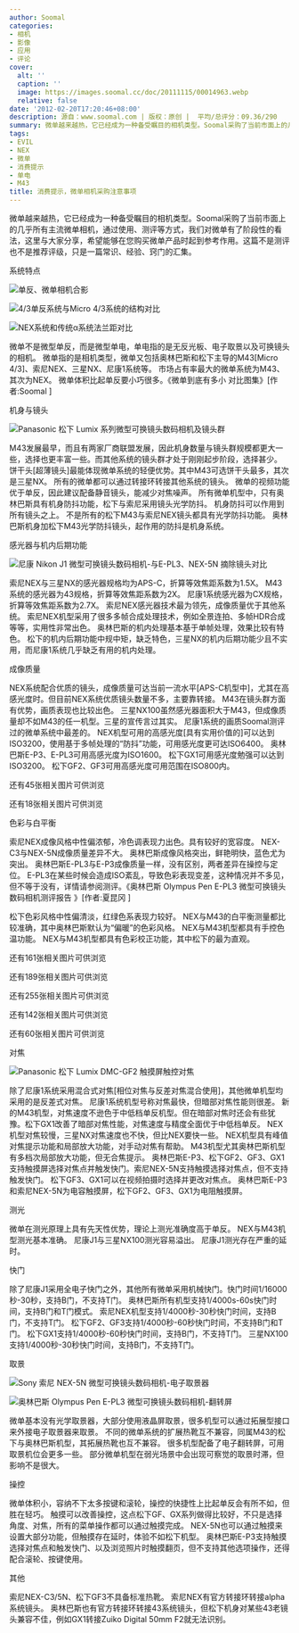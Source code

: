```yaml
---
author: Soomal
categories:
- 相机
- 影像
- 应用
- 评论
cover:
  alt: ''
  caption: ''
  image: https://images.soomal.cc/doc/20111115/00014963.webp
  relative: false
date: '2012-02-20T17:20:46+08:00'
description: 源自：www.soomal.com | 版权：原创 |  平均/总评分：09.36/290
summary: 微单越来越热，它已经成为一种备受瞩目的相机类型。Soomal采购了当前市面上的几乎所有主流微单相机，通过使用、测评等方式，我们对微单有了阶段性的看法，这里与大家分享，希望能够在您购买微单产品时起到参考作用。这篇不是测评也不是推荐评级，只是一篇常识、经验、窍门的汇集。
tags:
- EVIL
- NEX
- 微单
- 消费提示
- 单电
- M43
title: 消费提示，微单相机采购注意事项
---
```


微单越来越热，它已经成为一种备受瞩目的相机类型。Soomal采购了当前市面上的几乎所有主流微单相机，通过使用、测评等方式，我们对微单有了阶段性的看法，这里与大家分享，希望能够在您购买微单产品时起到参考作用。这篇不是测评也不是推荐评级，只是一篇常识、经验、窍门的汇集。



系统特点



![单反、微单相机合影](https://images.soomal.cc/doc/20111115/00014963.webp)



![4/3单反系统与Micro 4/3系统的结构对比](https://images.soomal.cc/doc/20110919/00013622.webp)



![NEX系统和传统α系统法兰距对比](https://images.soomal.cc/doc/20110122/00009174.webp)



微单不是微型单反，而是微型单电，单电指的是无反光板、电子取景以及可换镜头的相机。
微单指的是相机类型，微单又包括奥林巴斯和松下主导的M43[Micro 4/3]、索尼NEX、三星NX、尼康1系统等。
市场占有率最大的微单系统为M43、其次为NEX。
微单体积比起单反要小巧很多。《微单到底有多小 对比图集》[作者:Soomal ]



机身与镜头



![Panasonic 松下 Lumix 系列微型可换镜头数码相机及镜头群](https://images.soomal.cc/doc/20111107/00014775.webp)



M43发展最早，而且有两家厂商联盟发展，因此机身数量与镜头群规模都更大一些，选择也更丰富一些。而其他系统的镜头群才处于刚刚起步阶段，选择甚少。
饼干头[超薄镜头]最能体现微单系统的轻便优势。其中M43可选饼干头最多，其次是三星NX。
所有的微单都可以通过转接环转接其他系统的镜头。
微单的视频功能优于单反，因此建议配备静音镜头，能减少对焦噪声。
所有微单机型中，只有奥林巴斯具有机身防抖功能，松下与索尼采用镜头光学防抖。
机身防抖可以作用到所有镜头之上。
不是所有的松下M43与索尼NEX镜头都具有光学防抖功能。
奥林巴斯机身加松下M43光学防抖镜头，起作用的防抖是机身系统。



感光器与机内后期功能



![尼康 Nikon J1 微型可换镜头数码相机-与E-PL3、NEX-5N 摘除镜头对比](https://images.soomal.cc/doc/20111111/00014894.webp)



索尼NEX与三星NX的感光器规格均为APS-C，折算等效焦距系数为1.5X。
M43系统的感光器为43规格，折算等效焦距系数为2X。
尼康1系统感光器为CX规格，折算等效焦距系数为2.7X。
索尼NEX感光器技术最为领先，成像质量优于其他系统。
索尼NEX机型采用了很多多帧合成处理技术，例如全景连拍、多帧HDR合成等等，实用性非常出色。
奥林巴斯的机内处理基本基于单帧处理，效果比较有特色。
松下的机内后期功能中规中矩，缺乏特色，三星NX的机内后期功能少且不实用，而尼康1系统几乎缺乏有用的机内处理。



成像质量



NEX系统配合优质的镜头，成像质量可达当前一流水平[APS-C机型中]，尤其在高感光度时。但目前NEX系统优质镜头数量不多，主要靠转接。
M43在镜头群方面有优势，画质表现也比较出色。
三星NX100虽然感光器面积大于M43，但成像质量却不如M43的任一机型。三星的宣传言过其实。
尼康1系统的画质Soomal测评过的微单系统中最差的。
NEX机型可用的高感光度[具有实用价值的]可以达到ISO3200，使用基于多帧处理的“防抖”功能，可用感光度更可达ISO6400。
奥林巴斯E-P3、E-PL3可用高感光度为ISO1600。
松下GX1可用感光度勉强可以达到ISO3200。
松下GF2、GF3可用高感光度可用范围在ISO800内。
























 还有45张相关图片可供浏览























 还有18张相关图片可供浏览



色彩与白平衡



索尼NEX成像风格中性偏浓郁，冷色调表现力出色。具有较好的宽容度。
NEX-C3与NEX-5N成像质量差异不大。
奥林巴斯成像风格突出，鲜艳明快，蓝色尤为突出。
奥林巴斯E-PL3与E-P3成像质量一样，没有区别，两者差异在操控与定位。
E-PL3在某些时候会造成ISO紊乱，导致色彩表现变差，这种情况并不多见，但不等于没有，详情请参阅测评。《奥林巴斯 Olympus Pen E-PL3 微型可换镜头数码相机测评报告 》[作者:夏昆冈 ]

松下色彩风格中性偏清淡，红绿色系表现力较好。
NEX与M43的白平衡测量都比较准确，其中奥林巴斯默认为“偏暖”的色彩风格。
NEX与M43机型都具有手控色温功能。
NEX与M43机型都具有色彩校正功能，其中松下的最为直观。
























 还有161张相关图片可供浏览
























 还有189张相关图片可供浏览
























 还有255张相关图片可供浏览
























 还有142张相关图片可供浏览
























 还有60张相关图片可供浏览



对焦



![Panasonic 松下 Lumix DMC-GF2 触摸屏触控对焦](https://images.soomal.cc/doc/20101104/00007971.webp)



除了尼康1系统采用混合式对焦[相位对焦与反差对焦混合使用]，其他微单机型均采用的是反差式对焦。
尼康1系统机型号称对焦最快，但暗部对焦性能则很差。
新的M43机型，对焦速度不逊色于中低档单反机型。但在暗部对焦时还会有些犹豫。松下GX1改善了暗部对焦性能，对焦速度与精度全面优于中低档单反。
NEX机型对焦较慢，三星NX对焦速度也不快，但比NEX要快一些。
NEX机型具有峰值对焦提示功能和局部放大功能，对手动对焦有帮助。
M43机型尤其奥林巴斯机型有多档次局部放大功能，但无合焦提示。
奥林巴斯E-P3、松下GF2、GF3、GX1支持触摸屏选择对焦点并触发快门。索尼NEX-5N支持触摸选择对焦点，但不支持触发快门。
松下GF3、GX1可以在视频拍摄时选择并更改对焦点。
奥林巴斯E-P3和索尼NEX-5N为电容触摸屏，松下GF2、GF3、GX1为电阻触摸屏。



测光



微单在测光原理上具有先天性优势，理论上测光准确度高于单反。
NEX与M43机型测光基本准确。
尼康J1与三星NX100测光容易溢出。
尼康J1测光存在严重的延时。



快门



除了尼康J1采用全电子快门之外，其他所有微单采用机械快门。快门时间1/16000秒-30秒，支持B门，不支持T门。
奥林巴斯所有机型支持1/4000s-60s快门时间，支持B门和T门模式。
索尼NEX机型支持1/4000秒-30秒快门时间，支持B门，不支持T门。
松下GF2、GF3支持1/4000秒-60秒快门时间，不支持B门和T门。
松下GX1支持1/4000秒-60秒快门时间，支持B门，不支持T门。
三星NX100支持1/4000秒-30秒快门时间，支持B门，不支持T门。



取景



![Sony 索尼 NEX-5N 微型可换镜头数码相机-电子取景器](https://images.soomal.cc/doc/20110824/00012962.webp)



![奥林巴斯 Olympus Pen E-PL3 微型可换镜头数码相机-翻转屏](https://images.soomal.cc/doc/20110917/00013529.webp)



微单基本没有光学取景器，大部分使用液晶屏取景，很多机型可以通过拓展型接口来外接电子取景器来取景。
不同的微单系统的扩展热靴互不兼容，同属M43的松下与奥林巴斯机型，其拓展热靴也互不兼容。
很多机型配备了电子翻转屏，可用取景机位会更多一些。
部分微单机型在弱光场景中会出现可察觉的取景时滞，但影响不是很大。



操控



微单体积小，容纳不下太多按键和滚轮，操控的快捷性上比起单反会有所不如，但胜在轻巧。
触摸可以改善操控，这点松下GF、GX系列做得比较好，不只是选择角度、对焦，所有的菜单操作都可以通过触摸完成。
NEX-5N也可以通过触摸来设置大部分功能，但触摸存在延时，体验不如松下机型。
奥林巴斯E-P3支持触摸选择对焦点和触发快门、以及浏览照片时触摸翻页，但不支持其他选项操作，还得配合滚轮、按键使用。



其他



索尼NEX-C3/5N、松下GF3不具备标准热靴。
索尼NEX有官方转接环转接alpha系统镜头。
奥林巴斯也有官方转接环转接43系统镜头，但松下机身对某些43老镜头兼容不佳，例如GX1转接Zuiko Digital 50mm F2就无法识别。